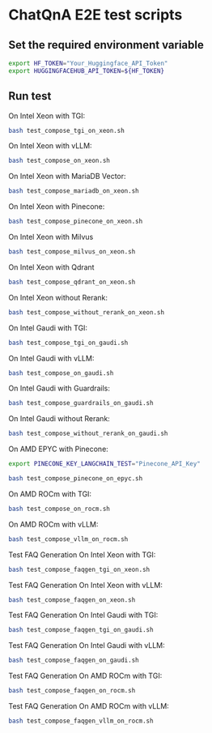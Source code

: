 # ChatQnA E2E test scripts

## Set the required environment variable

```bash
export HF_TOKEN="Your_Huggingface_API_Token"
export HUGGINGFACEHUB_API_TOKEN=${HF_TOKEN}
```

## Run test

On Intel Xeon with TGI:

```bash
bash test_compose_tgi_on_xeon.sh
```

On Intel Xeon with vLLM:

```bash
bash test_compose_on_xeon.sh
```

On Intel Xeon with MariaDB Vector:

```bash
bash test_compose_mariadb_on_xeon.sh
```

On Intel Xeon with Pinecone:

```bash
bash test_compose_pinecone_on_xeon.sh
```

On Intel Xeon with Milvus

```bash
bash test_compose_milvus_on_xeon.sh
```

On Intel Xeon with Qdrant

```bash
bash test_compose_qdrant_on_xeon.sh
```

On Intel Xeon without Rerank:

```bash
bash test_compose_without_rerank_on_xeon.sh
```

On Intel Gaudi with TGI:

```bash
bash test_compose_tgi_on_gaudi.sh
```

On Intel Gaudi with vLLM:

```bash
bash test_compose_on_gaudi.sh
```

On Intel Gaudi with Guardrails:

```bash
bash test_compose_guardrails_on_gaudi.sh
```

On Intel Gaudi without Rerank:

```bash
bash test_compose_without_rerank_on_gaudi.sh
```

On AMD EPYC with Pinecone:

```bash
export PINECONE_KEY_LANGCHAIN_TEST="Pinecone_API_Key"

bash test_compose_pinecone_on_epyc.sh
```

On AMD ROCm with TGI:

```bash
bash test_compose_on_rocm.sh
```

On AMD ROCm with vLLM:

```bash
bash test_compose_vllm_on_rocm.sh
```

Test FAQ Generation On Intel Xeon with TGI:

```bash
bash test_compose_faqgen_tgi_on_xeon.sh
```

Test FAQ Generation On Intel Xeon with vLLM:

```bash
bash test_compose_faqgen_on_xeon.sh
```

Test FAQ Generation On Intel Gaudi with TGI:

```bash
bash test_compose_faqgen_tgi_on_gaudi.sh
```

Test FAQ Generation On Intel Gaudi with vLLM:

```bash
bash test_compose_faqgen_on_gaudi.sh
```

Test FAQ Generation On AMD ROCm with TGI:

```bash
bash test_compose_faqgen_on_rocm.sh
```

Test FAQ Generation On AMD ROCm with vLLM:

```bash
bash test_compose_faqgen_vllm_on_rocm.sh
```

